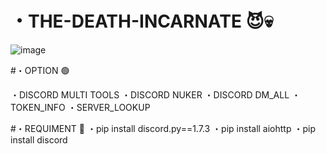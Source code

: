 # ・THE-DEATH-INCARNATE 😈💀

![image](https://user-images.githubusercontent.com/99751673/175611226-949dd930-508b-4a9f-a603-15cef0b9db31.png)

#・OPTION 🟢

・DISCORD MULTI TOOLS
・DISCORD NUKER
・DISCORD DM_ALL
・TOKEN_INFO
・SERVER_LOOKUP

#・REQUIMENT 📁 
・pip install discord.py==1.7.3
・pip install aiohttp
・pip install discord


